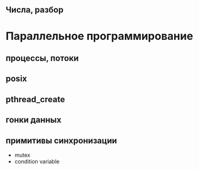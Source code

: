 ## Числа, разбор
# Параллельное программирование
## процессы, потоки
## posix 
## pthread_create
## гонки данных
## примитивы синхронизации
* mutex
* condition variable
